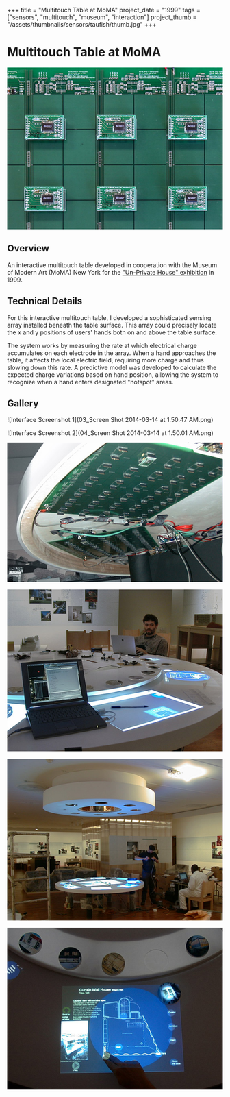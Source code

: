 +++
title = "Multitouch Table at MoMA"
project_date = "1999"
tags = ["sensors", "multitouch", "museum", "interaction"]
project_thumb = "/assets/thumbnails/sensors/taufish/thumb.jpg"
+++

# Multitouch Table at MoMA

![MoMA Installation](05_moma.jpg)

## Overview

An interactive multitouch table developed in cooperation with the Museum of Modern Art (MoMA) New York for the ["Un-Private House" exhibition](http://www.moma.org/interactives/exhibitions/1999/un-privatehouse/credits.html) in 1999.

## Technical Details

For this interactive multitouch table, I developed a sophisticated sensing array installed beneath the table surface. This array could precisely locate the x and y positions of users' hands both on and above the table surface. 

The system works by measuring the rate at which electrical charge accumulates on each electrode in the array. When a hand approaches the table, it affects the local electric field, requiring more charge and thus slowing down this rate. A predictive model was developed to calculate the expected charge variations based on hand position, allowing the system to recognize when a hand enters designated "hotspot" areas.

## Gallery

![Interface Screenshot 1](03_Screen Shot 2014-03-14 at 1.50.47 AM.png)

![Interface Screenshot 2](04_Screen Shot 2014-03-14 at 1.50.01 AM.png)

![Installation View 1](06_DSC00002b.jpg)

![Installation View 2](07_DSC00008d.jpg)

![Installation Detail 1](09_DSC00006.JPG)

![Installation Detail 2](15_DSC00021.jpg)